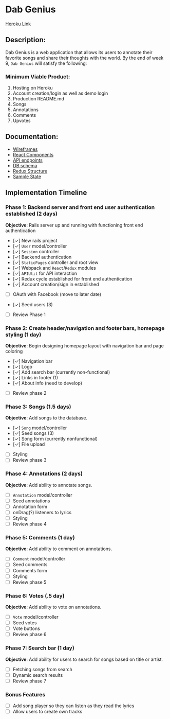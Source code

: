 # Dab Genius

[Heroku Link][heroku]

[heroku]: https://dab-genius.herokuapp.com/

## Description:
Dab Genius is a web application that allows its users to annotate their
favorite songs and share their thoughts with the world. By the end of week 9, `Dab Genius` will satisfy the following:

### Minimum Viable Product:
  1. Hosting on Heroku
  2. Account creation/login as well as demo login
  3. Production README.md
  4. Songs
  5. Annotations
  6. Comments
  7. Upvotes

## Documentation:
* [Wireframes][wireframes]
* [React Components][components]
* [API endpoints][api-endpoints]
* [DB schema][schema]
* [Redux Structure][redux-structure]
* [Sample State][sample-state]

[wireframes]: docs/wireframes
[components]: docs/component-hierarchy.md
[redux-structure]: rdocs/edux-structure.md
[sample-state]: docs/sample-state.md
[api-endpoints]: docs/api-endpoints.md
[schema]: docs/schema.md

## Implementation Timeline

### Phase 1: Backend server and front end user authentication established (2 days)
**Objective**: Rails server up and running with functioning front end authentication
  - [✓] New rails project
  - [✓] `User` model/controller
  - [✓] `Session` controller
  - [✓] Backend authentication
  - [✓] `StaticPages` controller and root view
  - [✓] Webpack and `React`/`Redux` modules
  - [✓] `APIUtil` for API interaction
  - [✓] Redux cycle established for front end authentication
  - [✓] Account creation/sign in established
  - [ ] OAuth with Facebook (move to later date)
  - [✓] Seed users (3)
  - [ ] Review Phase 1

### Phase 2: Create header/navigation and footer bars, homepage styling (1 day)
**Objective**: Begin designing homepage layout with navigation bar and page coloring
  - [✓] Navigation bar
  - [✓] Logo
  - [✓] Add search bar (currently non-functional)
  - [✓] Links in footer (1)
  - [✓] About info (need to develop)
  - [ ] Review phase 2

### Phase 3: Songs (1.5 days)
**Objective**: Add songs to the database.
  - [✓] `Song` model/controller
  - [✓] Seed songs (3)
  - [✓] Song form (currently nonfunctional)
  - [✓] File upload
  - [ ] Styling
  - [ ] Review phase 3

### Phase 4: Annotations (2 days)
**Objective**: Add ability to annotate songs.
  - [ ] `Annotation` model/controller
  - [ ] Seed annotations
  - [ ] Annotation form
  - [ ] onDrag(?) listeners to lyrics
  - [ ] Styling
  - [ ] Review phase 4

### Phase 5: Comments (1 day)
**Objective**: Add ability to comment on annotations.
  - [ ] `Comment` model/controller
  - [ ] Seed comments
  - [ ] Comments form
  - [ ] Styling
  - [ ] Review phase 5

### Phase 6: Votes (.5 day)
**Objective**: Add ability to vote on annotations.
  - [ ] `Vote` model/controller
  - [ ] Seed votes
  - [ ] Vote buttons
  - [ ] Review phase 6

### Phase 7: Search bar (1 day)
**Objective**: Add ability for users to search for songs based on title or artist.
  - [ ] Fetching songs from search
  - [ ] Dynamic search results
  - [ ] Review phase 7

### Bonus Features
  - [ ] Add song player so they can listen as they read the lyrics
  - [ ] Allow users to create own tracks

